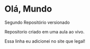 # Olá, Mundo
 Segundo Repositório versionado

 Repositorio criado em uma aula ao vivo.

Essa linha eu adicionei no site que legal!
